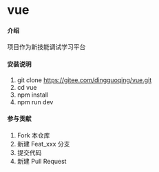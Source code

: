 # vue

#### 介绍
项目作为新技能调试学习平台

#### 安装说明
1. git clone https://gitee.com/dingguoqing/vue.git
2. cd vue
3. npm install
4. npm run dev


#### 参与贡献

1. Fork 本仓库
2. 新建 Feat_xxx 分支
3. 提交代码
4. 新建 Pull Request
